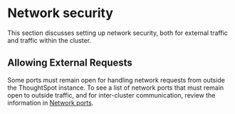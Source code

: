 # Network security

This section discusses setting up network security, both for external traffic and traffic within the cluster.

## Allowing External Requests

Some ports must remain open for handling network requests from outside the ThoughtSpot instance. To see a list of network ports that must remain open to outside traffic, and for inter-cluster communication, review the information in [Network ports](../setup/firewall_ports.html#).

